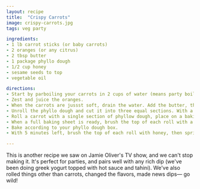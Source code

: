 ```yaml
---
layout: recipe
title:  "Crispy Carrots"
image: crispy-carrots.jpg
tags: veg party

ingredients:
- 1 lb carrot sticks (or baby carrots)
- 2 oranges (or any citrus)
- 2 tbsp butter
- 1 package phyllo dough
- 1/2 cup honey
- sesame seeds to top
- vegetable oil

directions:
- Start by parboiling your carrots in 2 cups of water (means party boil).
- Zest and juice the oranges.
- When the carrots are jussst soft, drain the water. Add the butter, the zest, and the orange juice. Simmer until thick and declious. It's fine (and good) if the carrots are still a bit undercooked (we're going to bake them next).
- Unroll the phyllo dough and cut it into three equal sections. With a brush, oil the top of each sheet.
- Roll a carrot with a single section of phyllow dough, place on a baking sheet. Repeat and repeat and repeat.
- When a full baking sheet is ready, brush the top of each roll with a little oil. Don't worry about placing them too far about, they won't raise much (at all).
- Bake according to your phyllo dough box.
- With 5 minutes left, brush the top of each roll with honey, then sprinkle with sesame seeds.

---
```


This is another recipe we saw on Jamie Oliver's TV show, and we can't stop making it. It's perfect for parties, and pairs well with any rich dip (we've been doing greek yogurt topped with hot sauce and tahini). We've also rolled things other than carrots, changed the flavors, made news dips— go wild!